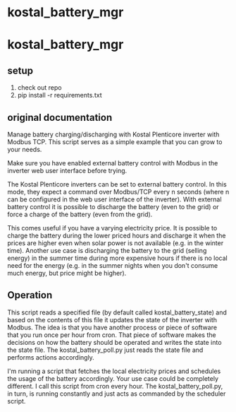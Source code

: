 # kostal_battery_mgr

# kostal_battery_mgr

## setup
1. check out repo
2. pip install -r requirements.txt


## original documentation

Manage battery charging/discharging with Kostal Plenticore inverter with Modbus TCP. This script serves as a simple example that you can grow to your needs.

Make sure you have enabled external battery control with Modbus in the inverter web user interface before trying.

The Kostal Plenticore inverters can be set to external battery control. In this mode, they expect a command over Modbus/TCP every n seconds (where n can be configured in the web user interface of the inverter). With external battery control it is possible to discharge the battery (even to the grid) or force a charge of the battery (even from the grid). 

This comes useful if you have a varying electricity price. It is possible to charge the battery during the lower priced hours and discharge it when the prices are higher even when solar power is not available (e.g. in the winter time). Another use case is discharging the battery to the grid (selling energy) in the summer time during more expensive hours if there is no local need for the energy (e.g. in the summer nights when you don't consume much energy, but price might be higher). 

## Operation

This script reads a specified file (by default called kostal_battery_state) and based on the contents of this file it updates the state of the inverter with Modbus. The idea is that you have another process or piece of software that you run once per hour from cron. That piece of software makes the decisions on how the battery should be operated and writes the state into the state file. The kostal_battery_poll.py just reads the state file and performs actions accordingly.

I'm running a script that fetches the local electricity prices and schedules the usage of the battery accordingly. Your use case could be completely different. I call this script from cron every hour. The kostal_battery_poll.py, in turn, is running constantly and just acts as commanded by the scheduler script.
